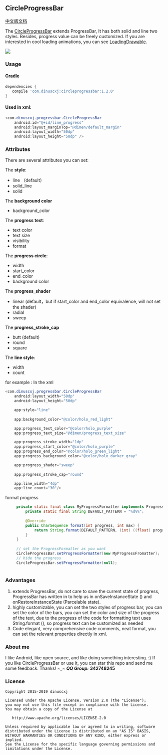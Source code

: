 
## CircleProgressBar
[中文版文档](https://github.com/dinuscxj/CircleProgressBar/blob/master/README-ZH.md)&nbsp;&nbsp;&nbsp;

The [CircleProgressBar](https://github.com/dinuscxj/CircleProgressBar) extends ProgressBar, It has both solid and line two styles. Besides, progress value can be freely customized.
If you are interested in cool loading animations, you can see [LoadingDrawable](https://github.com/dinuscxj/LoadingDrawable).

![](https://raw.githubusercontent.com/dinuscxj/CircleProgressBar/master/Preview/CircleProgressBar.gif?width=300)

### Usage

#### Gradle
 ```gradle
 dependencies {
    compile 'com.dinuscxj:circleprogressbar:1.2.0'
 }
 ```

#### Used in xml:

```java
<com.dinuscxj.progressbar.CircleProgressBar
	android:id="@+id/line_progress"
	android:layout_marginTop="@dimen/default_margin"
	android:layout_width="50dp"
	android:layout_height="50dp" />
```

### Attributes
There are several attributes you can set:

The **style**:

* line （default）
* solid_line
* solid

The **background color**

* background_color

The **progress text**:

* text color
* text size
* visibility
* format

The **progress circle**:

* width
* start_color
* end_color
* background color

The **progress_shader**

* linear (default，but if start_color and end_color equivalence, will not set the shader)
* radial
* sweep

The **progress_stroke_cap**

* butt (default)
* round
* square

The **line style**:

* width
* count

for example :
In the xml

```java
<com.dinuscxj.progressbar.CircleProgressBar
	android:layout_width="50dp"
	android:layout_height="50dp"

	app:style="line"
	
	app:background_color="@color/holo_red_light"

	app:progress_text_color="@color/holo_purple"
	app:progress_text_size="@dimen/progress_text_size"

	app:progress_stroke_width="1dp"
	app:progress_start_color="@color/holo_purple"
	app:progress_end_color="@color/holo_green_light"
	app:progress_background_color="@color/holo_darker_gray"

	app:progress_shader="sweep"
    
	app:progress_stroke_cap="round"

	app:line_width="4dp"
	app:line_count="30"/>
```

format progress
``` java
     private static final class MyProgressFormatter implements ProgressFormatter {
         private static final String DEFAULT_PATTERN = "%d%%";
 
         @Override
         public CharSequence format(int progress, int max) {
             return String.format(DEFAULT_PATTERN, (int) ((float) progress / (float) max * 100));
         }
     }
     
     // set the ProgressFormatter as you want
     CircleProgressBar.setProgressFormatter(new MyProgressFromatter);
     // hide the progress
     CircleProgressBar.setProgressFormatter(null);
     
```
### Advantages
1. extends ProgressBar, do not care to save the current state of progress, ProgressBar has written in to help us in onSaveInstanceState () and onRestoreInstanceState (Parcelable state).
2. highly customizable, you can set the two styles of progress bar, you can set the color of the bars, you can set the color and size of the progress of the text, due to the progress of the code for formatting text uses String.format (), so progress text can be customized as needed
3. Code elegant, very comprehensive code comments, neat format, you can set the relevant properties directly in xml.

### About me
I like Android, like open source, and like doing something interesting. :)
If you like CircleProgressBar or use it, you can star this repo and send me some feedback. Thanks! ~_~
 ***QQ Group:*** **342748245**

### License
    Copyright 2015-2019 dinuscxj

    Licensed under the Apache License, Version 2.0 (the "License");
    you may not use this file except in compliance with the License.
    You may obtain a copy of the License at

       http://www.apache.org/licenses/LICENSE-2.0

    Unless required by applicable law or agreed to in writing, software
    distributed under the License is distributed on an "AS IS" BASIS,
    WITHOUT WARRANTIES OR CONDITIONS OF ANY KIND, either express or implied.
    See the License for the specific language governing permissions and
    limitations under the License.
